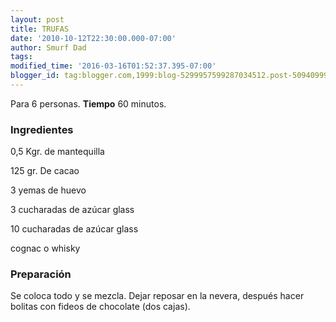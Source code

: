 ```yaml
---
layout: post
title: TRUFAS
date: '2010-10-12T22:30:00.000-07:00'
author: Smurf Dad
tags: 
modified_time: '2016-03-16T01:52:37.395-07:00'
blogger_id: tag:blogger.com,1999:blog-5299957599287034512.post-5094099928039737149
---
```


Para 6 personas.
<b>Tiempo</b> 60 minutos.

<h3>Ingredientes</h3>

0,5 Kgr. de mantequilla

125 gr. De cacao

3 yemas de huevo

3 cucharadas de azúcar glass

10 cucharadas de azúcar glass

cognac o whisky

<h3>Preparación</h3>

Se coloca todo y se mezcla. Dejar reposar en la nevera, después hacer bolitas con fideos de chocolate (dos cajas).


